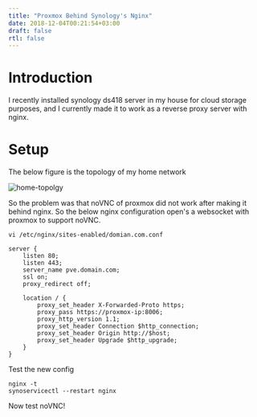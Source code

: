 ```yaml
---
title: "Proxmox Behind Synology's Nginx"
date: 2018-12-04T00:21:54+03:00
draft: false
rtl: false
---
```


# Introduction

I recently installed synology ds418 server in my house for cloud storage purposes, and I currently made it to work as a reverse proxy server with nginx.

# Setup

The below figure is the topology of my home network

![home-topolgy](/img/2018/12/home-toplogy.png)

So the problem was that noVNC of proxmox did not work after making it behind nginx. So the below nginx configuration open's a websocket with proxmox to support noVNC.

    vi /etc/nginx/sites-enabled/domian.com.conf 

    server {
        listen 80;
        listen 443;
        server_name pve.domain.com;
        ssl on;
        proxy_redirect off;

        location / {
            proxy_set_header X-Forwarded-Proto https;
            proxy_pass https://proxmox-ip:8006;   
            proxy_http_version 1.1;
            proxy_set_header Connection $http_connection;
            proxy_set_header Origin http://$host;
            proxy_set_header Upgrade $http_upgrade;
        }
    }

Test the new config

    nginx -t
    synoservicectl --restart nginx

Now test noVNC!